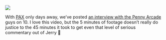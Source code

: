 <a href="http://www.on10.net/Blogs/TheShow/5132/" target="_new" atomicselection="true" class="broken_link"><br /> <img src="http://download.microsoft.com/download/a/c/0/ac03b515-a6db-4712-9fcb-cd41b3d7fd0e/PennyArcade_small_on10.jpg" /><br /> </a> 

With [PAX](http://www.pennyarcadeexpo.com) only days away, we&#8217;ve posted <a href="http://www.on10.net/Blogs/TheShow/5132/" target="_blank" class="broken_link">an interview with the Penny Arcade</a> guys on 10. I love this video, but the 5 minutes of footage doesn&#8217;t really do justice to the 45 minutes it took to get even that level of serious commentary out of Jerry 🙂